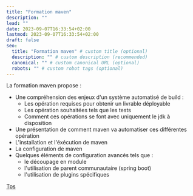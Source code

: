 ```yaml
---
title: "Formation maven"
description: ""
lead: ""
date: 2023-09-07T16:33:54+02:00
lastmod: 2023-09-07T16:33:54+02:00
draft: false
seo:
  title: "Formation maven" # custom title (optional)
  description: "" # custom description (recommended)
  canonical: "" # custom canonical URL (optional)
  robots: "" # custom robot tags (optional)
---
```



La formation maven propose :
- Une compréhension des enjeux d'un système automatisé de build :
  - Les opération requises pour obtenir un livrable déployable
  - Les opération souhaitées tels que les tests
  - Comment ces opérations se font avec uniquement le jdk à disposition
- Une présentation de comment maven va automatiser ces différentes opération
- L'installation et l'éxécution de maven
- La configuration de maven
- Quelques éléments de configuration avancés tels que :
  - le découpage en module
  - l'utilisation de parent communautaire (spring boot)
  - l'utilisation de plugins spécifiques

[Tps](https://github.com/clement-dufaure/formation-maven)
